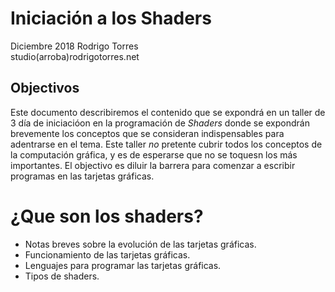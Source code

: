 Iniciación a los Shaders
========================
Diciembre 2018
Rodrigo Torres   
studio(arroba)rodrigotorres.net

Objectivos
----------
Este documento describiremos el contenido que se expondrá en un taller de 3 día de iniciacióon en la programación de *Shaders* donde se expondrán brevemente los conceptos que se consideran indispensables para adentrarse en el tema.
 Este taller *no* pretente cubrir todos los conceptos de la computación gráfica, y es de esperarse que no se toquesn los más importantes. El objectivo es diluir la barrera para comenzar a escribir programas en las tarjetas gráficas.


¿Que son los shaders?
=====================
- Notas breves sobre la evolución de las tarjetas gráficas.
- Funcionamiento de las tarjetas gráficas.
- Lenguajes para programar las tarjetas gráficas.
- Tipos de shaders.
